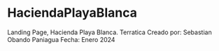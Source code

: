 # HaciendaPlayaBlanca
 Landing Page, Hacienda Playa Blanca. Terratica
Creado por: Sebastian Obando Paniagua
Fecha: Enero 2024
